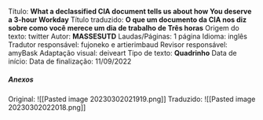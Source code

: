 Título: **What a declassified CIA document tells us about how You deserve a 3-hour Workday**
Título traduzido: **O que um documento da CIA nos diz sobre como você merece um dia de trabalho de Três horas**
Origem do texto: twitter
Autor: **MASSESUTD**
Laudas/Páginas: 1 página
Idioma: inglês
Tradutor responsável: fujoneko e artierimbaud
Revisor responsável: amyBask
Adaptação visual: deiveart
Tipo de texto: **Quadrinho**
Data de início:
Data de finalização: 11/09/2022

##### Anexos
Original:
![[Pasted image 20230302021919.png]]
Traduzido:
![[Pasted image 20230302022018.png]]